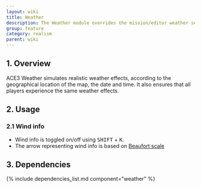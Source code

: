 ```yaml
---
layout: wiki
title: Weather
description: The Weather module overrides the mission/editor weather setting with a synchronized realistic weather simulation
group: feature
category: realism
parent: wiki
---
```


## 1. Overview
ACE3 Weather simulates realistic weather effects, according to the geographical location of the map, the date and time. It also ensures that all players experience the same weather effects.

## 2. Usage

### 2.1 Wind info
- Wind info is toggled on/off using <kbd>SHIFT</kbd> + <kbd>K</kbd>.
- The arrow representing wind info is based on [Beaufort scale](http://en.wikipedia.org/wiki/Beaufort_scale#Modern_scale)

## 3. Dependencies

{% include dependencies_list.md component="weather" %}
